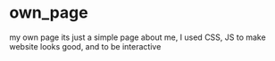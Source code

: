 # own_page
my own page
its just a simple page about me, I used CSS, JS to make website looks good, and to be interactive
